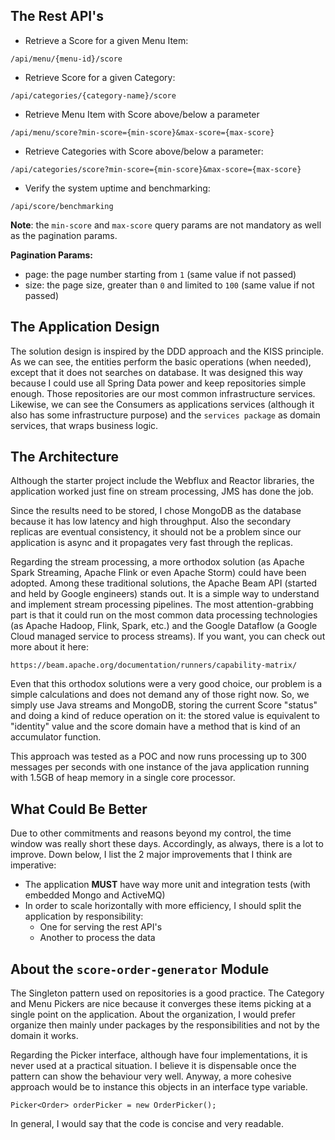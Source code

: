 ## The Rest API's

- Retrieve a Score for a given Menu Item:

```
/api/menu/{menu-id}/score
```
- Retrieve Score for a given Category:
```
/api/categories/{category-name}/score
```

- Retrieve Menu Item with Score above/below a parameter
```
/api/menu/score?min-score={min-score}&max-score={max-score}
```
- Retrieve Categories with Score above/below a parameter:
```
/api/categories/score?min-score={min-score}&max-score={max-score}
```
- Verify the system uptime and benchmarking:
```
/api/score/benchmarking
```

**Note**: the `min-score` and `max-score` query params are not mandatory as well as the pagination params.

**Pagination Params:**

- page: the page number starting from `1` (same value if not passed)
- size: the page size, greater than `0` and limited to `100` (same value if not passed)


## The Application Design

The solution design is inspired by the DDD approach and the KISS principle. As we can see, the entities perform the basic operations (when needed), except that it does not searches on database. It was designed this way because I could use all Spring Data power and keep repositories simple enough. Those repositories are our most common infrastructure services. Likewise, we can see the Consumers as applications services (although it also has some infrastructure purpose) and the `services package` as domain services, that wraps business logic. 

## The Architecture

Although the starter project include the Webflux and Reactor libraries, the application worked just fine on stream processing, JMS has done the job.

Since the results need to be stored, I chose MongoDB as the database because it has low latency and high throughput. Also the secondary replicas are eventual consistency, it should not be a problem since our application is async and it propagates very fast through the replicas.

Regarding the stream processing, a more orthodox solution (as Apache Spark Streaming, Apache Flink or even Apache Storm) could have been adopted. Among these traditional solutions, the Apache Beam API (started and held by Google engineers) stands out. It is a simple way to understand and implement stream processing pipelines. The most attention-grabbing part is that it could run on the most common data processing technologies (as Apache Hadoop, Flink, Spark, etc.) and the Google Dataflow (a Google Cloud managed service to process streams). If you want, you can check out more about it here:

``` 
https://beam.apache.org/documentation/runners/capability-matrix/
```

Even that this orthodox solutions were a very good choice, our problem is a simple calculations and does not demand any of those right now. So, we simply use Java streams and MongoDB, storing the current Score "status" and doing a kind of reduce operation on it: the stored value is equivalent to "identity" value and the score domain have a method that is kind of an accumulator function.

This approach was tested as a POC and now runs processing up to 300 messages per seconds with one instance of the java application running with 1.5GB of heap memory in a single core processor.


## What Could Be Better

Due to other commitments and reasons beyond my control, the time window was really short these days. Accordingly, as always, there is a lot to improve. Down below, I list the 2 major improvements that I think are imperative:  

- The application **MUST** have way more unit and integration tests (with embedded Mongo and ActiveMQ)
- In order to scale horizontally with more efficiency, I should split the application by responsibility:
    * One for serving the rest API's
    * Another to process the data
    
    
## About the `score-order-generator` Module

The Singleton pattern used on repositories is a good practice. The Category and Menu Pickers are nice because it converges these items picking at a single point on the application. About the organization, I would prefer organize then mainly under packages by the responsibilities and not by the domain it works.

Regarding the Picker interface, although have four implementations, it is never used at a practical situation. I believe it is dispensable once the pattern can show the behaviour very well. Anyway, a more cohesive approach would be to instance this objects in an interface type variable.

```
Picker<Order> orderPicker = new OrderPicker();
```

In general, I would say that the code is concise and very readable.
